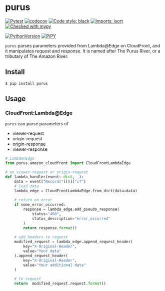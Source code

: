 # purus

[![Pytest](https://github.com/acxelerator/purus/actions/workflows/pytest.yml/badge.svg)](https://github.com/acxelerator/purus/actions/workflows/pytest.yml)
[![codecov](https://codecov.io/gh/acxelerator/purus/branch/main/graph/badge.svg?token=2X3BA0RCER)](https://codecov.io/gh/acxelerator/purus)
[![Code style: black](https://img.shields.io/badge/code%20style-black-000000.svg)](https://github.com/psf/black)
[![Imports: isort](https://img.shields.io/badge/%20imports-isort-%231674b1?style=flat&labelColor=ef8336)](https://pycqa.github.io/isort/)
[![Checked with mypy](http://www.mypy-lang.org/static/mypy_badge.svg)](http://mypy-lang.org/)

[![PythonVersion](https://img.shields.io/pypi/pyversions/purus.svg)](https://pypi.org/project/purus/)
[![PiPY](https://img.shields.io/pypi/v/purus.svg)](https://pypi.org/project/purus/)


`purus` parses parameters provided from Lambda@Edge on CloudFront, and it manipulates request and response.
It is named after The Purus River, or a tributary of The Amazon River.


## Install

```shell
$ pip install purus
```

## Usage

### CloudFront:Lambda@Edge

`purus` can parse parameters of

- viewer-request
- origin-request
- origin-response
- viewer-response

```python
# Lambda@Edge
from purus.amazon_cloudfront import CloudFrontLambdaEdge

# on viewer-request or origin-request
def lambda_handler(event: dict, _):
    data = event["Records"][0]["cf"]
    # load data
    lambda_edge = CloudFrontLambdaEdge.from_dict(data=data)
    
    # return on error
    if some_error_occurred:
        response = lambda_edge.add_pseudo_response(
            status="400",
            status_description="error_occurred"
        )
        return response.format()
    
    # add headers to request
    modified_request = lambda_edge.append_request_header(
        key="X-Original-Header",
        value="Your data"
    ).append_request_header(
        key="X-Original-Header",
        value="Your additional data"
    )
    
    # to request
    return  modified_request.request.format()


```